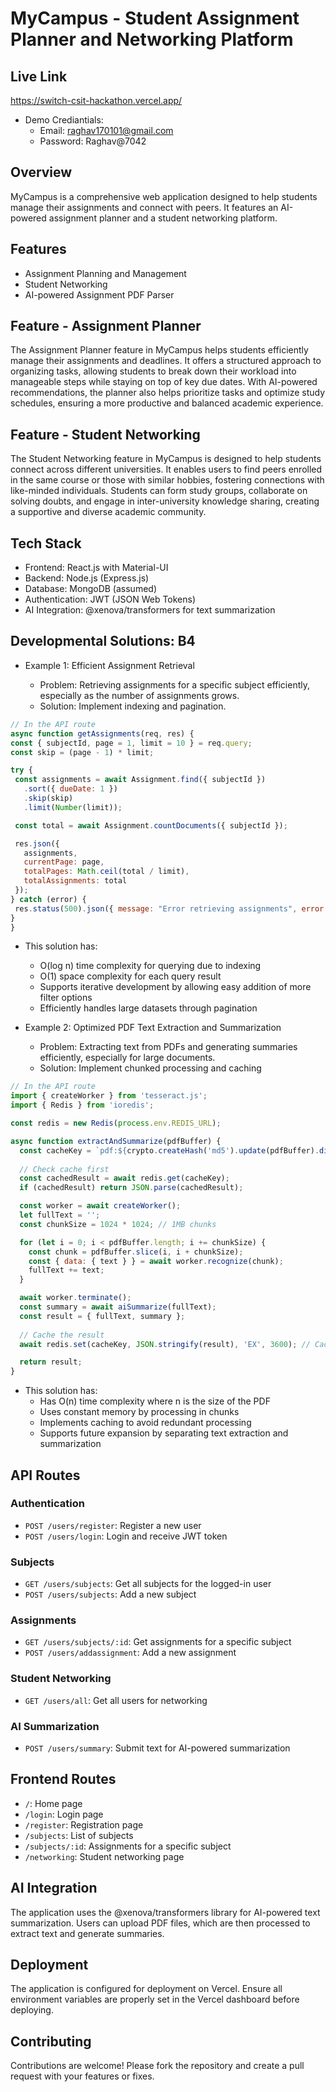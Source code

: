# MyCampus - Student Assignment Planner and Networking Platform

## Live Link
https://switch-csit-hackathon.vercel.app/
- Demo Crediantials:
    - Email: raghav170101@gmail.com
    - Password: Raghav@7042

## Overview

MyCampus is a comprehensive web application designed to help students manage their assignments and connect with peers. It features an AI-powered assignment planner and a student networking platform.

## Features

- Assignment Planning and Management
- Student Networking
- AI-powered Assignment PDF Parser 

## Feature - Assignment Planner

The Assignment Planner feature in MyCampus helps students efficiently manage their assignments and deadlines. It offers a structured approach to organizing tasks, allowing students to break down their workload into manageable steps while staying on top of key due dates. With AI-powered recommendations, the planner also helps prioritize tasks and optimize study schedules, ensuring a more productive and balanced academic experience.

## Feature - Student Networking

The Student Networking feature in MyCampus is designed to help students connect across different universities. It enables users to find peers enrolled in the same course or those with similar hobbies, fostering connections with like-minded individuals. Students can form study groups, collaborate on solving doubts, and engage in inter-university knowledge sharing, creating a supportive and diverse academic community.



## Tech Stack

- Frontend: React.js with Material-UI
- Backend: Node.js (Express.js)
- Database: MongoDB (assumed)
- Authentication: JWT (JSON Web Tokens)
- AI Integration: @xenova/transformers for text summarization

## Developmental Solutions: B4

- Example 1: Efficient Assignment Retrieval

    - Problem: Retrieving assignments for a specific subject efficiently, especially as the number of assignments grows.
    - Solution: Implement indexing and pagination.

```javascript
// In the API route
async function getAssignments(req, res) {
const { subjectId, page = 1, limit = 10 } = req.query;
const skip = (page - 1) * limit;

try {
 const assignments = await Assignment.find({ subjectId })
   .sort({ dueDate: 1 })
   .skip(skip)
   .limit(Number(limit));

 const total = await Assignment.countDocuments({ subjectId });

 res.json({
   assignments,
   currentPage: page,
   totalPages: Math.ceil(total / limit),
   totalAssignments: total
 });
} catch (error) {
 res.status(500).json({ message: "Error retrieving assignments", error: error.message });
}
}
```
- This solution has:
    - O(log n) time complexity for querying due to indexing
    - O(1) space complexity for each query result
    - Supports iterative development by allowing easy addition of more filter options
    - Efficiently handles large datasets through pagination


- Example 2: Optimized PDF Text Extraction and Summarization

    - Problem: Extracting text from PDFs and generating summaries efficiently, especially for large documents.
    - Solution: Implement chunked processing and caching

```javascript
// In the API route
import { createWorker } from 'tesseract.js';
import { Redis } from 'ioredis';

const redis = new Redis(process.env.REDIS_URL);

async function extractAndSummarize(pdfBuffer) {
  const cacheKey = `pdf:${crypto.createHash('md5').update(pdfBuffer).digest('hex')}`;
  
  // Check cache first
  const cachedResult = await redis.get(cacheKey);
  if (cachedResult) return JSON.parse(cachedResult);

  const worker = await createWorker();
  let fullText = '';
  const chunkSize = 1024 * 1024; // 1MB chunks

  for (let i = 0; i < pdfBuffer.length; i += chunkSize) {
    const chunk = pdfBuffer.slice(i, i + chunkSize);
    const { data: { text } } = await worker.recognize(chunk);
    fullText += text;
  }

  await worker.terminate();
  const summary = await aiSummarize(fullText);
  const result = { fullText, summary };
  
  // Cache the result
  await redis.set(cacheKey, JSON.stringify(result), 'EX', 3600); // Cache for 1 hour

  return result;
}
```
- This solution has:
    - Has O(n) time complexity where n is the size of the PDF
    - Uses constant memory by processing in chunks
    - Implements caching to avoid redundant processing
    - Supports future expansion by separating text extraction and summarization



## API Routes

### Authentication

- `POST /users/register`: Register a new user
- `POST /users/login`: Login and receive JWT token

### Subjects

- `GET /users/subjects`: Get all subjects for the logged-in user
- `POST /users/subjects`: Add a new subject

### Assignments

- `GET /users/subjects/:id`: Get assignments for a specific subject
- `POST /users/addassignment`: Add a new assignment

### Student Networking

- `GET /users/all`: Get all users for networking

### AI Summarization

- `POST /users/summary`: Submit text for AI-powered summarization

## Frontend Routes

- `/`: Home page
- `/login`: Login page
- `/register`: Registration page
- `/subjects`: List of subjects
- `/subjects/:id`: Assignments for a specific subject
- `/networking`: Student networking page

## AI Integration

The application uses the @xenova/transformers library for AI-powered text summarization. Users can upload PDF files, which are then processed to extract text and generate summaries.

## Deployment

The application is configured for deployment on Vercel. Ensure all environment variables are properly set in the Vercel dashboard before deploying.

## Contributing

Contributions are welcome! Please fork the repository and create a pull request with your features or fixes.

